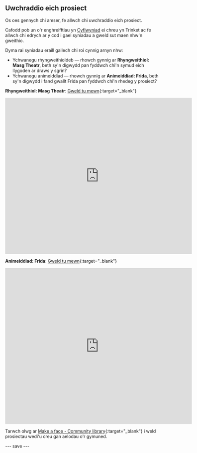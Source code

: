 ## Uwchraddio eich prosiect

Os oes gennych chi amser, fe allwch chi uwchraddio eich prosiect.

Cafodd pob un o'r enghreifftiau yn [Cyflwyniad](.) ei chreu yn Trinket ac fe allwch chi edrych ar y cod i gael syniadau a gweld sut maen nhw'n gweithio.

Dyma rai syniadau eraill gallech chi roi cynnig arnyn nhw:
- Ychwanegu rhyngweithioldeb — rhowch gynnig ar **Rhyngweithiol: Masg Theatr**, beth sy'n digwydd pan fyddwch chi'n symud eich llygoden ar draws y sgrin?
- Ychwanegu animeiddiad — rhowch gynnig ar **Animeiddiad: Frida**, beth sy'n digwydd i fand gwallt Frida pan fyddwch chi'n rhedeg y prosiect?

**Rhyngweithiol: Masg Theatr**: [Gweld tu mewn](https://trinket.io/python/32025d3e5a){:target="_blank"}
<div class="trinket">
  <iframe src="https://trinket.io/embed/python/32025d3e5a?outputOnly=true&start=result" width="600" height="500" frameborder="0" marginwidth="0" marginheight="0" allowfullscreen>
  </iframe>
</div>

**Animeiddiad: Frida**: [Gweld tu mewn](https://trinket.io/python/aebb2aeb8b){:target="_blank"}
<div class="trinket">
  <iframe src="https://trinket.io/embed/python/aebb2aeb8b?outputOnly=true&start=result" width="600" height="500" frameborder="0" marginwidth="0" marginheight="0" allowfullscreen>
  </iframe>
</div>

Tarwch olwg ar [Make a face - Community library](https://wke.lt/w/s/8sVH4f){:target="_blank"} i weld prosiectau wedi'u creu gan aelodau o'r gymuned.

--- save ---
